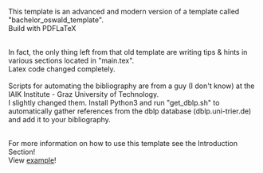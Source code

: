 This template is an advanced and modern version of a template called "bachelor_oswald_template". <br />
Build with PDFLaTeX<br /> <br /> 

In fact, the only thing left from that old template are writing tips & hints in various sections located in "main.tex". <br />  Latex code changed completely. <br /> <br /> 
Scripts for automating the bibliography are from a guy (I don't know) at the IAIK Institute - Graz University of Technology. <br /> 
I slightly changed them. Install Python3 and run "get_dblp.sh" to automatically gather references from the dblp database 
(dblp.uni-trier.de) and add it to your bibliography.<br /> <br /> 

For more information on how to use this template see the Introduction Section!<br />
View [example](main.pdf)!
